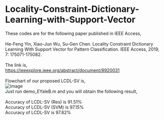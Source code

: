# Locality-Constraint-Dictionary-Learning-with-Support-Vector
These codes are for the following paper published in IEEE Access,<br>
<br>
He-Feng Yin, Xiao-Jun Wu, Su-Gen Chen. Locality Constraint Dictionary Learning With Support Vector for Pattern Classification. IEEE Access, 2019, 7: 175071-175082.<br>
<br>
The link is,
<br>
https://ieeexplore.ieee.org/abstract/document/8920031<br>
<br>
Flowchart of our proposed LCDL-SV is,<br>
![image](https://github.com/yinhefeng/LCDL-SV/blob/master/img/flowchart.jpg)
<br>
Just run demo_EYaleB.m and you will obtain the following result,<br>
<br>
Accuracy of LCDL-SV (Res) is 91.51%<br>
Accuracy of LCDL-SV (SVM) is 97.15%<br>
Accuracy of LCDL-SV is 97.82%<br>
